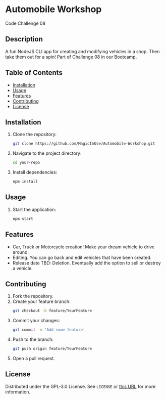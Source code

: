 # Automobile Workshop
Code Challenge 08

## Description

A fun NodeJS CLI app for creating and modifying vehicles in a shop. Then take them out for a spin!
Part of Challenge 08 in our Bootcamp.

## Table of Contents

- [Installation](#installation)
- [Usage](#usage)
- [Features](#features)
- [Contributing](#contributing)
- [License](#license)

## Installation

1. Clone the repository:
    ```sh
    git clone https://github.com/MagicInUse/Automobile-Workshop.git
    ```
2. Navigate to the project directory:
    ```sh
    cd your-repo
    ```
3. Install dependencies:
    ```sh
    npm install
    ```

## Usage

1. Start the application:
    ```sh
    npm start
    ```

## Features

- Car, Truck or Motorcycle creation! Make your dream vehicle to drive around.
- Editing. You can go back and edit vehicles that have been created.
- Release date TBD: Deletion. Eventually add the option to sell or destroy a vehicle.

## Contributing

1. Fork the repository.
2. Create your feature branch:
    ```sh
    git checkout -b feature/YourFeature
    ```
3. Commit your changes:
    ```sh
    git commit -m 'Add some feature'
    ```
4. Push to the branch:
    ```sh
    git push origin feature/YourFeature
    ```
5. Open a pull request.

## License

Distributed under the GPL-3.0 License. See `LICENSE` or [this URL](https://www.gnu.org/licenses/gpl-3.0.en.html) for more information.
